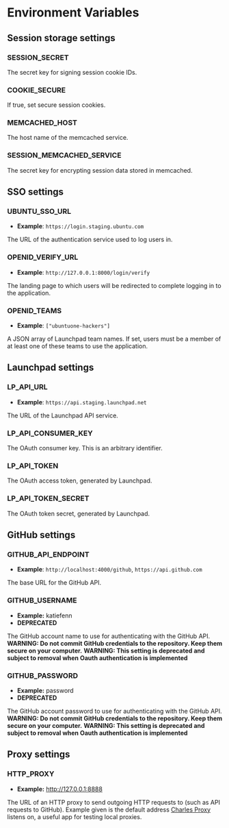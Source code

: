 # Environment Variables

## Session storage settings

### SESSION\_SECRET

The secret key for signing session cookie IDs.

### COOKIE\_SECURE

If true, set secure session cookies.

### MEMCACHED\_HOST

The host name of the memcached service.

### SESSION\_MEMCACHED\_SERVICE

The secret key for encrypting session data stored in memcached.

## SSO settings

### UBUNTU\_SSO\_URL

- **Example**: `https://login.staging.ubuntu.com`

The URL of the authentication service used to log users in.

### OPENID\_VERIFY\_URL

- **Example**: `http://127.0.0.1:8000/login/verify`

The landing page to which users will be redirected to complete logging in to
the application.

### OPENID\_TEAMS

- **Example**: `["ubuntuone-hackers"]`

A JSON array of Launchpad team names.  If set, users must be a member of at
least one of these teams to use the application.

## Launchpad settings

### LP\_API\_URL

- **Example**: `https://api.staging.launchpad.net`

The URL of the Launchpad API service.

### LP\_API\_CONSUMER\_KEY

The OAuth consumer key.  This is an arbitrary identifier.

### LP\_API\_TOKEN

The OAuth access token, generated by Launchpad.

### LP\_API\_TOKEN\_SECRET

The OAuth token secret, generated by Launchpad.

## GitHub settings

### GITHUB_API_ENDPOINT
- **Example**: `http://localhost:4000/github`, `https://api.github.com`

The base URL for the GitHub API.

### GITHUB_USERNAME
- **Example:** katiefenn
- **DEPRECATED**

The GitHub account name to use for authenticating with the GitHub API.
**WARNING: Do not commit GitHub credentials to the repository. Keep them secure on your computer.**
**WARNING: This setting is deprecated and subject to removal when Oauth authentication is implemented**

### GITHUB_PASSWORD
- **Example:** password
- **DEPRECATED**

The GitHub account password to use for authenticating with the GitHub API.
**WARNING: Do not commit GitHub credentials to the repository. Keep them secure on your computer.**
**WARNING: This setting is deprecated and subject to removal when Oauth authentication is implemented**

## Proxy settings
### HTTP_PROXY
- **Example:** http://127.0.0.1:8888

The URL of an HTTP proxy to send outgoing HTTP requests to (such as API requests to GitHub). Example given is the default address [Charles Proxy](https://www.charlesproxy.com/) listens on, a useful app for testing local proxies.
